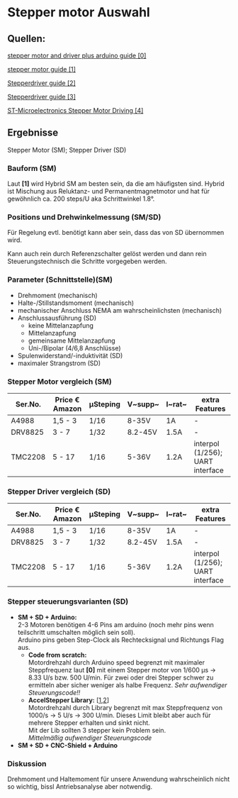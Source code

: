 # Stepper motor Auswahl

## Quellen:
[stepper motor and driver plus arduino guide [0]](https://howtomechatronics.com/tutorials/arduino/stepper-motors-and-arduino-the-ultimate-guide/)

[stepper motor guide [1]](https://www.precifast.de/schrittmotor-auslegung-und-auswahl/)

[Stepperdriver guide [2]](https://www.precifast.de/schrittmotorsteuerung-eigenbau/)

[Stepperdriver guide [3]](https://leadingedgeindustrial.com/stepper-motor-drivers-step-guide/)

[ST-Microelectronics Stepper Motor Driving [4]](http://users.ece.utexas.edu/~valvano/Datasheets/Stepper_ST.pdf)

## Ergebnisse
Stepper Motor (SM); Stepper Driver (SD)

### Bauform (SM)
Laut **[1]** wird Hybrid SM am besten sein, da die am häufigsten sind. Hybrid ist Mischung aus Reluktanz- und Permanentmagnetmotor und hat für gewöhnlich ca. 200 steps/U aka Schrittwinkel 1.8°.

### Positions und Drehwinkelmessung (SM/SD)
Für Regelung evtl. benötigt kann aber sein, dass das von SD übernommen wird.

Kann auch rein durch Referenzschalter gelöst werden und dann rein Steuerungstechnisch die Schritte vorgegeben werden.

### Parameter (Schnittstelle)(SM)
- Drehmoment (mechanisch)
- Halte-/Stillstandsmoment (mechanisch)
- mechanischer Anschluss NEMA am wahrscheinlichsten (mechanisch)
- Anschlussausführung (SD)
    - keine Mittelanzapfung
    - Mittelanzapfung
    - gemeinsame Mittelanzapfung
    - Uni-/Bipolar (4/6,8 Anschlüsse)
- Spulenwiderstand/-induktivität (SD)
- maximaler Strangstrom (SD)

### Stepper Motor vergleich (SM)
|Ser.No.|Price € Amazon|µSteping   |V~supp~|I~rat~ |extra Features |
|-------|-------|-----------|-------|-------|---------------|
|A4988  |1,5 - 3|    1/16   | 8-35V |  1A   |       -       |
|DRV8825| 3 - 7 |    1/32   |8.2-45V| 1.5A  |       -       |
|TMC2208| 5 - 17|    1/16   | 5-36V | 1.2A  |interpol (1/256); UART interface|

### Stepper Driver vergleich (SD)
|Ser.No.|Price € Amazon|µSteping   |V~supp~|I~rat~ |extra Features |
|-------|-------|-----------|-------|-------|---------------|
|A4988  |1,5 - 3|    1/16   | 8-35V |  1A   |       -       |
|DRV8825| 3 - 7 |    1/32   |8.2-45V| 1.5A  |       -       |
|TMC2208| 5 - 17|    1/16   | 5-36V | 1.2A  |interpol (1/256); UART interface|

### Stepper steuerungsvarianten (SD)
- **SM + SD + Arduino:**\
    2-3 Motoren benötigen 4-6 Pins am arduino (noch mehr pins wenn teilschritt umschalten möglich sein soll).\
    Arduino pins geben Step-Clock als Rechtecksignal und Richtungs Flag aus.
    - **Code from scratch:**\
        Motordrehzahl durch Arduino speed begrenzt mit maximaler Steppfrequenz laut **[0]** mit einem Stepper motor von 1/600 µs -> 8.33 U/s bzw. 500 U/min. Für zwei oder drei Stepper schwer zu ermitteln aber sicher weniger als halbe Frequenz.
        *Sehr aufwendiger Steuerungscode!!*
    - **AccelStepper Library:** [[1](https://www.airspayce.com/mikem/arduino/AccelStepper/),[2](https://hackaday.io/project/183279-accelstepper-the-missing-manual/details)]\
        Motordrehzahl durch Library begrenzt mit max Steppfrequenz von 1000/s -> 5 U/s -> 300 U/min. Dieses Limit bleibt aber auch für mehrere Stepper erhalten und sinkt nicht.\
        Mit der Lib sollten 3 stepper kein Problem sein.\
        *Mittelmäßig aufwendiger Steuerungscode*
- **SM + SD + CNC-Shield + Arduino**




### Diskussion
Drehmoment und Haltemoment für unsere Anwendung wahrscheinlich nicht so wichtig, bissl Antriebsanalyse aber notwendig.
